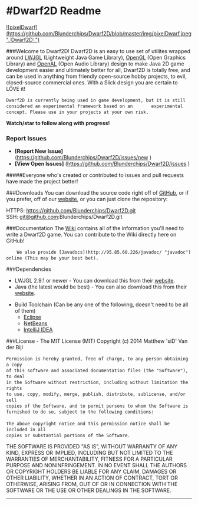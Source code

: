 #Dwarf2D Readme
=======

<a href='http://95.85.60.226'>
  ![pixelDwarf](https://github.com/Blunderchips/Dwarf2D/blob/master/img/pixelDwarf.jpeg ".:Dwarf2D:.")
</a>


###Welcome to Dwarf2D!
	Dwarf2D is an easy to use set of utilites wrapped around <a href='http://lwjgl.org/' title='lwjgl.org'>LWJGL</a> 		(Lightweight Java Game Library), <a href='http://www.opengl.org/' title='openGL.org'>OpenGL</a> (Open Graphics Library) 	and <a href='http://OpenAl.org/' title='openAl.org'>OpenAL</a> (Open Audio Library) design to make Java 2D game 		development easier and ultimately better for all, Dwarf2D is totally free, and can be used in anything from friendly 		open-source hobby projects, to evil, closed-source commercial ones. With a Slick design you are certain to LÖVE it!

	Dwarf2D is currently being used in game development, but it is still considered an experimental framework based on an 		experimental concept. Please use in your projects at your own risk.

**Watch/star to follow along with progress!**

### Report Issues

- **[Report New Issue]** (https://github.com/Blunderchips/Dwarf2D/issues/new )
- **[View Open Issues]** (https://github.com/Blunderchips/Dwarf2D/issues )

#####Everyone who's created or contributed to issues and pull requests have made the project better!

###Downloads
	You can download the source code right off of <a href='https://github.com/Blunderchips/Dwarf2D/archive/master.zip' 			title='download'>GitHub</a>, or if you prefer, off of our <a href='http://95.85.60.226/downloads.php' 				title='Download!'>website</a>, or you can just clone the repository:

HTTPS: https://github.com/Blunderchips/Dwarf2D.git <br/>
SSH: git@github.com:Blunderchips/Dwarf2D.git <br/>


###Documentation
	The [Wiki](https://github.com/Blunderchips/Dwarf2D/wiki "wiki") contains all of the information you'll need to write a 
	Dwarf2D game. You can contribute to the Wiki directly here on GitHub!

		We also provide [Javadocs](http://95.85.60.226/javadoc/ "javadoc") online (This may be your best bet).

###Dependencies
* LWJGL 2.9.1 or newer - You can download this from their <a href='http://lwjgl.org/download.php' title='lwjgl.org'>website</a>.
* Java (the latest would be best) - You can also download this from their <a href='https://www.java.com/en/download/' title='java.com/en/download/'>website</a>.
- Build Toolchain (Can be any one of the following, doesn't need to be all of them)
	- [Eclipse](http://eclipse.org/ "eclipse.org")
	- [NetBeans](https://netbeans.org/ "netbeans.org")
	- [IntelliJ IDEA](http://www.jetbrains.com/idea/ "jetbrains.com/idea/")


###License - The MIT License (MIT)
	Copyright (c) 2014 Matthew 'siD' Van der Bijl

	Permission is hereby granted, free of charge, to any person obtaining a copy
	of this software and associated documentation files (the "Software"), to deal
	in the Software without restriction, including without limitation the rights
	to use, copy, modify, merge, publish, distribute, sublicense, and/or sell
	copies of the Software, and to permit persons to whom the Software is
	furnished to do so, subject to the following conditions:

	The above copyright notice and this permission notice shall be included in all
	copies or substantial portions of the Software.

THE SOFTWARE IS PROVIDED "AS IS", WITHOUT WARRANTY OF ANY KIND, EXPRESS OR
IMPLIED, INCLUDING BUT NOT LIMITED TO THE WARRANTIES OF MERCHANTABILITY,
FITNESS FOR A PARTICULAR PURPOSE AND NONINFRINGEMENT. IN NO EVENT SHALL THE
AUTHORS OR COPYRIGHT HOLDERS BE LIABLE FOR ANY CLAIM, DAMAGES OR OTHER
LIABILITY, WHETHER IN AN ACTION OF CONTRACT, TORT OR OTHERWISE, ARISING FROM,
OUT OF OR IN CONNECTION WITH THE SOFTWARE OR THE USE OR OTHER DEALINGS IN THE
SOFTWARE.

***
